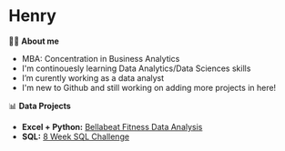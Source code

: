# Henry


:man_student: **About me**
- MBA: Concentration in Business Analytics
- I'm continouesly learning Data Analytics/Data Sciences skills
- I’m curently working as a data analyst
- I'm new to Github and still working on adding more projects in here!

:bar_chart: **Data Projects**
- **Excel + Python:** [Bellabeat Fitness Data Analysis](https://github.com/cyangg/Bellabeat-Fitness-Data-Analysis)
- **SQL:** [8 Week SQL Challenge](https://github.com/cyangg/cyangg-8-Week-SQL-Challenge)
